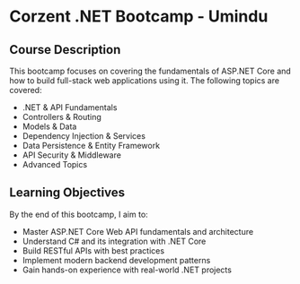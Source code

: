 # Corzent .NET Bootcamp - Umindu

## Course Description
This bootcamp focuses on covering the fundamentals of ASP.NET Core and how to build full-stack web applications using it.
The following topics are covered:
  - .NET & API Fundamentals
  - Controllers & Routing
  - Models & Data
  - Dependency Injection & Services
  - Data Persistence & Entity Framework
  - API Security & Middleware
  - Advanced Topics

## Learning Objectives
By the end of this bootcamp, I aim to:
  - Master ASP.NET Core Web API fundamentals and architecture
  - Understand C# and its integration with .NET Core
  - Build RESTful APIs with best practices
  - Implement modern backend development patterns
  - Gain hands-on experience with real-world .NET projects
